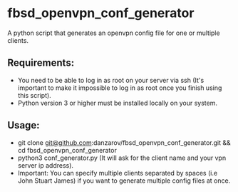 # fbsd_openvpn_conf_generator

A python script that generates an openvpn config file for one or multiple clients.

## Requirements:
* You need to be able to log in as root on your server via ssh (It's important
  to make it impossible to log in as root once you finish using this script).
* Python version 3 or higher must be installed locally on your system.

## Usage:
* git clone git@github.com:danzarov/fbsd_openvpn_conf_generator.git && cd fbsd_openvpn_conf_generator
* python3 conf_generator.py (It will ask for the client name and your vpn
  server ip address).
* Important: You can specify multiple clients separated by spaces (i.e John
  Stuart James) if you want to generate multiple config files at once.
